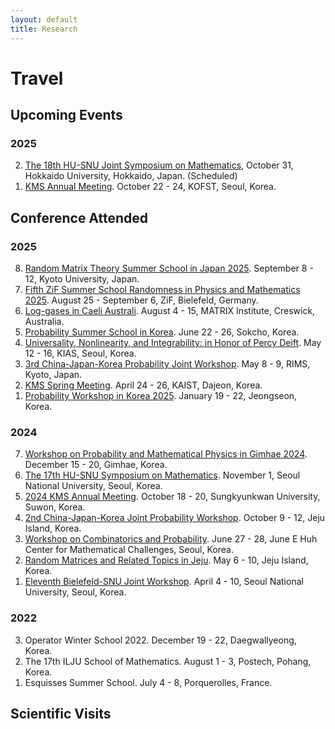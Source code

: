 ```yaml
---
layout: default
title: Research
---
```


# Travel

## Upcoming Events

### 2025
<ol reversed>
  <li>
    <a href="https://www2.sci.hokudai.ac.jp/dept/math/en/event/12826">The 18th HU-SNU Joint Symposium on Mathematics</a>, October 31, Hokkaido University, Hokkaido, Japan. (Scheduled)
  </li>
  <li>
    <a href="https://www.kms.or.kr/conference/meeting/?period=90">KMS Annual Meeting</a>. October 22 - 24, KOFST, Seoul, Korea.
  </li>
</ol>

## Conference Attended

### 2025
<ol reversed>
  <li>
    <a href="https://benoitcollins.github.io/rmt2025/">Random Matrix Theory Summer School in Japan 2025</a>. September 8 - 12,  Kyoto University, Japan.
  </li>
  <li>
    <a href="https://indico.physik.uni-bielefeld.de/event/220/overview">Fifth ZiF Summer School Randomness in Physics and Mathematics 2025</a>. August 25 - September 6, ZiF, Bielefeld, Germany.
  </li>
  <li>
    <a href="https://lica2025.github.io/">Log-gases in Caeli Australi</a>. August 4 - 15, MATRIX Institute, Creswick, Australia.
  </li>
  <li>
    <a href="https://sites.google.com/view/pssk2025/">Probability Summer School in Korea</a>. June 22 - 26, Sokcho, Korea.
  </li>
  <li>
    <a href="https://sites.google.com/view/deift2025">Universality, Nonlinearity, and Integrability: in Honor of Percy Deift</a>. May 12 - 16, KIAS, Seoul, Korea.
  </li>
  <li>
    <a href="https://www.kurims.kyoto-u.ac.jp/~croydon/CJK3.html">3rd China-Japan-Korea Probability Joint Workshop</a>. May 8 - 9, RIMS, Kyoto, Japan.
  </li>
  <li>
    <a href="https://www.kms.or.kr/conference/2025_spring/">KMS Spring Meeting</a>. April 24 - 26, KAIST, Dajeon, Korea.
  </li>
  <li>
    <a href="https://sites.google.com/view/pwk2025">Probability Workshop in Korea 2025</a>. January 19 - 22, Jeongseon, Korea.
  </li>
</ol>

### 2024
<ol reversed>
  <li>
    <a href="https://sites.google.com/view/wpmp2024">Workshop on Probability and Mathematical Physics in Gimhae 2024</a>. December 15 - 20, Gimhae, Korea.
  </li>
  <li>
    <a href="https://sites.google.com/view/hu-snu-symposium-on-math/home?authuser=0">The 17th HU-SNU Symposium on Mathematics</a>. November 1, Seoul National University, Seoul, Korea.
  </li>
  <li>
    <a href="https://www.kms.or.kr/conference/2024_fall/">2024 KMS Annual Meeting</a>. October 18 - 20, Sungkyunkwan University, Suwon, Korea.
  </li>
  <li>
    <a href="https://sites.google.com/view/china-japan-korea-probability/home?authuser=0">2nd China-Japan-Korea Joint Probability Workshop</a>. October 9 - 12, Jeju Island, Korea.
  </li>
  <li>
    <a href="http://events.kias.re.kr/h/CombinatoricsProbability/?pageNo=5477">Workshop on Combinatorics and Probability</a>. June 27 - 28, June E Huh Center for Mathematical Challenges, Seoul, Korea.
  </li>
  <li>
    <a href="http://newton.kias.re.kr/~namgyu/index.html/Jeju24/">Random Matrices and Related Topics in Jeju</a>. May 6 - 10, Jeju Island, Korea.
  </li>
  <li>
    <a href="http://irtg.math.snu.ac.kr/page_qIqd41">Eleventh Bielefeld-SNU Joint Workshop</a>. April 4 - 10, Seoul National University, Seoul, Korea.
  </li>
</ol>

### 2022
<ol reversed>
  <li>
    Operator Winter School 2022. December 19 - 22, Daegwallyeong, Korea.
  </li>
  <li>
    The 17th ILJU School of Mathematics. August 1 - 3, Postech, Pohang, Korea.
  </li>
  <li>
    Esquisses Summer School. July 4 - 8, Porquerolles, France.
  </li>
</ol>


## Scientific Visits
